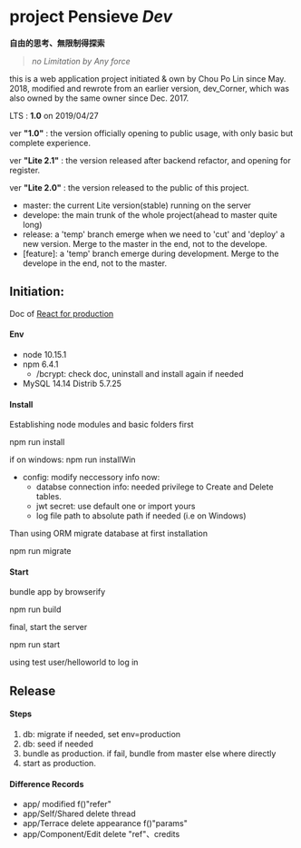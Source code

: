 # project Pensieve *Dev*
__自由的思考、無限制得探索__

> _no Limitation by Any force_

this is a web application project initiated & own by Chou Po Lin since May. 2018, modified and rewrote from an earlier version, dev_Corner, which was also owned by the same owner since Dec. 2017.

LTS :  __1.0__ on 2019/04/27

ver __"1.0"__ : the version officially opening to public usage, with only basic but complete experience.

ver __"Lite 2.1"__ : the version released after backend refactor, and opening for register.

ver __"Lite 2.0"__ : the version released to the public of this project.

- master: the current Lite version(stable) running on the server
- develope: the main trunk of the whole project(ahead to master quite long)
- release: a 'temp' branch emerge when we need to 'cut' and 'deploy' a new version. Merge to the master in the end, not to the develope.
- [feature]: a 'temp' branch emerge during development. Merge to the develope in the end, not to the master.


## Initiation:
Doc of [React for production](https://reactjs.org/docs/optimizing-performance.html#use-the-production-build)

#### Env
- node 10.15.1
- npm  6.4.1
    - /bcrypt: check doc, uninstall and install again if needed
- MySQL 14.14 Distrib 5.7.25

#### Install

Establishing node modules and basic folders first

npm run install

if on windows:
npm run installWin

- config: modify neccessory info now:
  - databse connection info: needed privilege to Create and Delete tables.
  - jwt secret: use default one or import yours
  - log file path to absolute path if needed (i.e on Windows)

Than using ORM migrate database at first installation

npm run migrate


#### Start

bundle app by browserify

npm run build

final, start the server

npm run start


using test user/helloworld to log in

## Release

#### Steps
1. db: migrate if needed, set env=production
2. db: seed if needed
3. bundle as production. if fail, bundle from master else where directly
4. start as production.

#### Difference Records
- app/               modified f()"refer"
- app/Self/Shared    delete thread
- app/Terrace        delete appearance f()"params"
- app/Component/Edit delete "ref"、credits
